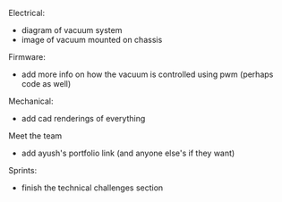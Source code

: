 

Electrical:
* diagram of vacuum system
* image of vacuum mounted on chassis


Firmware:
* add more info on how the vacuum is controlled using pwm (perhaps code as well)


Mechanical:
* add cad renderings of everything


Meet the team
* add ayush's portfolio link (and anyone else's if they want)


Sprints:
* finish the technical challenges section
